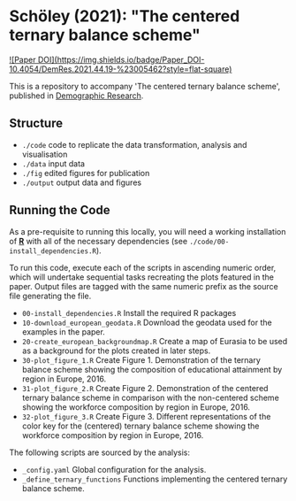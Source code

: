 # Schöley (2021): "The centered ternary balance scheme"

[![Paper DOI](https://img.shields.io/badge/Paper_DOI-
10.4054/DemRes.2021.44.19-%23005462?style=flat-square)](https://doi.org/10.4054/DemRes.2021.44.19)


This is a repository to accompany 'The centered ternary balance scheme', published in [Demographic Research](https://doi.org/10.4054/DemRes.2021.44.19).

## Structure

- `./code` code to replicate the data transformation, analysis and visualisation
- `./data` input data
- `./fig` edited figures for publication
- `./output` output data and figures

## Running the Code

As a pre-requisite to running this locally, you will need a working installation of [**R**](https://www.r-project.org/) with all of the necessary dependencies (see `./code/00-install_dependencies.R`).

To run this code, execute each of the scripts in ascending numeric order, which will undertake sequential tasks recreating the plots featured in the paper. Output files are tagged with the same numeric prefix as the source file generating the file.

- `00-install_dependencies.R` Install the required R packages
- `10-download_european_geodata.R` Download the geodata used for the examples in the paper.
- `20-create_european_backgroundmap.R` Create a map of Eurasia to be used as a background for the plots created in later steps.
- `30-plot_figure_1.R` Create Figure 1. Demonstration of the ternary balance scheme showing the composition of educational attainment by region in Europe, 2016.
- `31-plot_figure_2.R` Create Figure 2. Demonstration of the centered ternary balance scheme in comparison with the non-centered scheme showing the workforce composition by region in Europe, 2016.
- `32-plot_figure_3.R` Create Figure 3. Different representations of the color key for the (centered) ternary balance scheme showing the workforce composition by region in Europe, 2016.

The following scripts are sourced by the analysis:

- `_config.yaml` Global configuration for the analysis.
- `_define_ternary_functions` Functions implementing the centered ternary balance scheme.